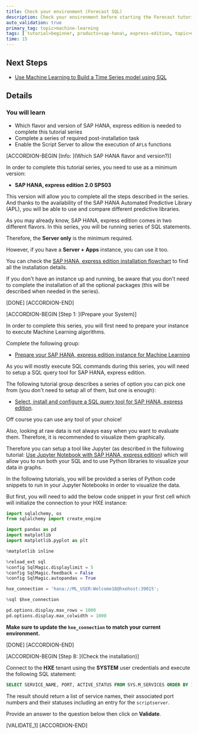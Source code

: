 ```yaml
---
title: Check your environment (Forecast SQL)
description: Check your environment before starting the Forecast tutorial series for SAP HANA, express edition
auto_validation: true
primary_tag: topic>machine-learning
tags: [ tutorial>beginner, products>sap-hana\, express-edition, topic>machine-learning ]
time: 15
---
```


## Next Steps
 - [Use Machine Learning to Build a Time Series model using SQL](https://www.sap.com/developer/groups/hxe-aa-forecast-sql.html)

## Details
### You will learn

- Which flavor and version of SAP HANA, express edition is needed to complete this tutorial series
- Complete a series of required post-installation task
- Enable the Script Server to allow the execution of `AFL`s functions

[ACCORDION-BEGIN [Info: ](Which SAP HANA flavor and version?)]

In order to complete this tutorial series, you need to use as a minimum version:

 - **SAP HANA, express edition 2.0 SPS03**

This version will allow you to complete all the steps described in the series. And thanks to the availability of the SAP HANA Automated Predictive Library (APL), you will be able to use and compare different predictive libraries.

As you may already know, SAP HANA, express edition comes in two different flavors. In this series, you will be running series of SQL statements.

Therefore, the **Server only** is the minimum required.

However, if you have a **Server + Apps** instance, you can use it too.

You can check the [SAP HANA, express edition installation flowchart](https://www.sap.com/developer/topics/sap-hana-express.html#flowchart) to find all the installation details.

If you don't have an instance up and running, be aware that you don't need to complete the installation of all the optional packages (this will be described when needed in the series).

[DONE]
[ACCORDION-END]

[ACCORDION-BEGIN [Step 1: ](Prepare your System)]

In order to complete this series, you will first need to prepare your instance to execute Machine Learning algorithms.

Complete the following group:

 - [Prepare your SAP HANA, express edition instance for Machine Learning](https://www.sap.com/developer/tutorials/mlb-hxe-setup-basic.html)

As you will mostly execute SQL commands during this series, you will need to setup a SQL query tool for SAP HANA, express edition.

The following tutorial group describes a series of option you can pick one from (you don't need to setup all of them, but one is enough):

 - [Select, install and configure a SQL query tool for SAP HANA, express edition](https://www.sap.com/developer/groups/mlb-hxe-tools-sql.html).

Off course you can use any tool of your choice!

Also, looking at raw data is not always easy when you want to evaluate them. Therefore, it is recommended to visualize them graphically.

Therefore you can setup a tool like Jupyter (as described in the following tutorial: [Use Jupyter Notebook with SAP HANA, express edition](https://www.sap.com/developer/tutorials/mlb-hxe-tools-jupyter.html)) which will allow you to run both your SQL and to use Python libraries to visualize your data in graphs.

In the following tutorials, you will be provided a series of Python code snippets to run in your Jupyter Notebooks in order to visualize the data.

But first, you will need to add the below code snippet in your first cell which will initialize the connection to your HXE instance:

```python
import sqlalchemy, os
from sqlalchemy import create_engine

import pandas as pd
import matplotlib
import matplotlib.pyplot as plt

%matplotlib inline

%reload_ext sql
%config SqlMagic.displaylimit = 5
%config SqlMagic.feedback = False
%config SqlMagic.autopandas = True

hxe_connection = 'hana://ML_USER:Welcome18@hxehost:39015';

%sql $hxe_connection

pd.options.display.max_rows = 1000
pd.options.display.max_colwidth = 1000
```

**Make sure to update the `hxe_connection` to match your current environment.**

[DONE]
[ACCORDION-END]

[ACCORDION-BEGIN [Step 8: ](Check the installation)]

Connect to the **HXE** tenant using the **SYSTEM** user credentials and execute the following SQL statement:

```sql
SELECT SERVICE_NAME, PORT, ACTIVE_STATUS FROM SYS.M_SERVICES ORDER BY 1;
```

The result should return a list of service names, their associated port numbers and their statuses including an entry for the `scriptserver`.

Provide an answer to the question below then click on **Validate**.

[VALIDATE_1]
[ACCORDION-END]
